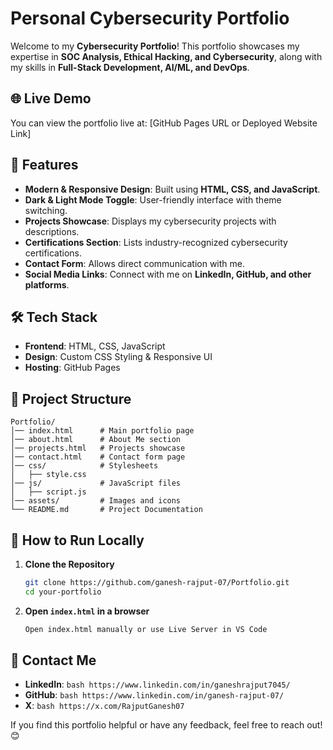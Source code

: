 # Personal Cybersecurity Portfolio

Welcome to my **Cybersecurity Portfolio**! This portfolio showcases my expertise in **SOC Analysis, Ethical Hacking, and Cybersecurity**, along with my skills in **Full-Stack Development, AI/ML, and DevOps**.

## 🌐 Live Demo
You can view the portfolio live at:
[GitHub Pages URL or Deployed Website Link]

## 📌 Features
- **Modern & Responsive Design**: Built using **HTML, CSS, and JavaScript**.
- **Dark & Light Mode Toggle**: User-friendly interface with theme switching.
- **Projects Showcase**: Displays my cybersecurity projects with descriptions.
- **Certifications Section**: Lists industry-recognized cybersecurity certifications.
- **Contact Form**: Allows direct communication with me.
- **Social Media Links**: Connect with me on **LinkedIn, GitHub, and other platforms**.

## 🛠 Tech Stack
- **Frontend**: HTML, CSS, JavaScript
- **Design**: Custom CSS Styling & Responsive UI
- **Hosting**: GitHub Pages

## 📂 Project Structure
```
Portfolio/
│── index.html      # Main portfolio page
│── about.html      # About Me section
│── projects.html   # Projects showcase
│── contact.html    # Contact form page
│── css/            # Stylesheets
│   ├── style.css
│── js/             # JavaScript files
│   ├── script.js
│── assets/         # Images and icons
└── README.md       # Project Documentation
```

## 🚀 How to Run Locally
1. **Clone the Repository**
   ```bash
   git clone https://github.com/ganesh-rajput-07/Portfolio.git
   cd your-portfolio
   ```
2. **Open `index.html` in a browser**
   ```bash
   Open index.html manually or use Live Server in VS Code
   ```

## 📢 Contact Me
- **LinkedIn**: ```bash https://www.linkedin.com/in/ganeshrajput7045/ ```
- **GitHub**: ```bash https://www.linkedin.com/in/ganesh-rajput-07/ ```
- **X**: ```bash https://x.com/RajputGanesh07 ```

If you find this portfolio helpful or have any feedback, feel free to reach out! 😊

